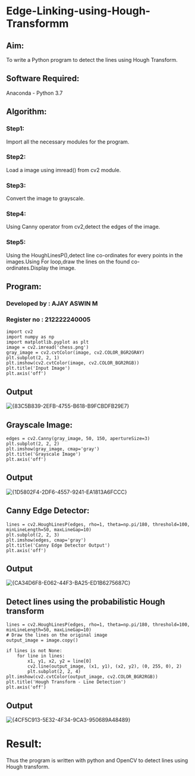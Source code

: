 # Edge-Linking-using-Hough-Transformm
## Aim:
To write a Python program to detect the lines using Hough Transform.

## Software Required:
Anaconda - Python 3.7

## Algorithm:

### Step1:
Import all the necessary modules for the program.

### Step2:
Load a image using imread() from cv2 module.

### Step3:
Convert the image to grayscale.

### Step4:
Using Canny operator from cv2,detect the edges of the image.

### Step5:
Using the HoughLinesP(),detect line co-ordinates for every points in the images.Using For loop,draw the lines on the found co-ordinates.Display the image.

## Program:

### Developed by : AJAY ASWIN M
### Register no : 212222240005
```
import cv2
import numpy as np
import matplotlib.pyplot as plt
image = cv2.imread('chess.png') 
gray_image = cv2.cvtColor(image, cv2.COLOR_BGR2GRAY)
plt.subplot(2, 2, 1)
plt.imshow(cv2.cvtColor(image, cv2.COLOR_BGR2RGB))
plt.title('Input Image')
plt.axis('off')
```
## Output

![{83C5B839-2EFB-4755-B618-B9FCBDFB29E7}](https://github.com/user-attachments/assets/59a0535b-5bc0-4e0a-a3f6-4e4d28d2c82c)

## Grayscale Image:
```
edges = cv2.Canny(gray_image, 50, 150, apertureSize=3)
plt.subplot(2, 2, 2)
plt.imshow(gray_image, cmap='gray')
plt.title('Grayscale Image')
plt.axis('off')
```
## Output

![{1D5802F4-2DF6-4557-9241-EA1813A6FCCC}](https://github.com/user-attachments/assets/5d092b32-d5fa-49e3-a9a6-fcf007d34055)

## Canny Edge Detector:
```
lines = cv2.HoughLinesP(edges, rho=1, theta=np.pi/180, threshold=100, minLineLength=50, maxLineGap=10)
plt.subplot(2, 2, 3)
plt.imshow(edges, cmap='gray')
plt.title('Canny Edge Detector Output')
plt.axis('off')
```
## Output

![{CA34D6F8-E062-44F3-BA25-ED1B6275687C}](https://github.com/user-attachments/assets/078b45a7-8512-454d-83c8-c80a94a48514)

## Detect lines using the probabilistic Hough transform
```
lines = cv2.HoughLinesP(edges, rho=1, theta=np.pi/180, threshold=100, minLineLength=50, maxLineGap=10)
# Draw the lines on the original image
output_image = image.copy()

if lines is not None:
    for line in lines:
        x1, y1, x2, y2 = line[0]
        cv2.line(output_image, (x1, y1), (x2, y2), (0, 255, 0), 2)
        plt.subplot(2, 2, 4)
plt.imshow(cv2.cvtColor(output_image, cv2.COLOR_BGR2RGB))
plt.title('Hough Transform - Line Detection')
plt.axis('off')
```
## Output

![{4CF5C913-5E32-4F34-9CA3-950689A48489}](https://github.com/user-attachments/assets/86ae62ed-ecad-4acd-b317-e9f4cd6d7c22)

# Result:
Thus the program is written with python and OpenCV to detect lines using Hough transform.
